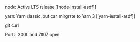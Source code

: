 node: Active LTS release
[[node-install-asdf]]

yarn: Yarn classic, but can mirgrate to Yarn 3 
[[yarn-install-asdf]]

git
curl

Ports: 3000 and 7007 open

